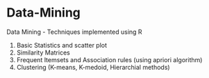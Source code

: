 # Data-Mining
Data Mining - Techniques implemented using R

1. Basic Statistics and scatter plot
2. Similarity Matrices
3. Frequent Itemsets and Association rules (using apriori algorithm)
4. Clustering (K-means, K-medoid, Hierarchial methods)
